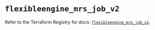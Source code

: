 # `flexibleengine_mrs_job_v2`

Refer to the Terraform Registry for docs: [`flexibleengine_mrs_job_v2`](https://registry.terraform.io/providers/flexibleenginecloud/flexibleengine/1.46.0/docs/resources/mrs_job_v2).
